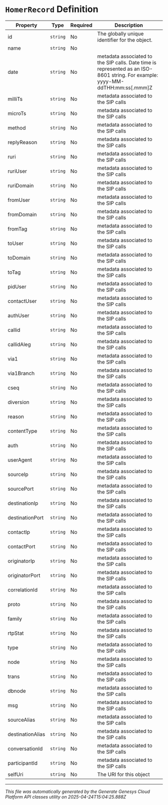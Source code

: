 # `HomerRecord` Definition

| Property | Type | Required | Description |
|----------|------|----------|-------------|
| id | `string` | No | The globally unique identifier for the object. |
| name | `string` | No |  |
| date | `string` | No | metadata associated to the SIP calls. Date time is represented as an ISO-8601 string. For example: yyyy-MM-ddTHH:mm:ss[.mmm]Z |
| milliTs | `string` | No | metadata associated to the SIP calls |
| microTs | `string` | No | metadata associated to the SIP calls |
| method | `string` | No | metadata associated to the SIP calls |
| replyReason | `string` | No | metadata associated to the SIP calls |
| ruri | `string` | No | metadata associated to the SIP calls |
| ruriUser | `string` | No | metadata associated to the SIP calls |
| ruriDomain | `string` | No | metadata associated to the SIP calls |
| fromUser | `string` | No | metadata associated to the SIP calls |
| fromDomain | `string` | No | metadata associated to the SIP calls |
| fromTag | `string` | No | metadata associated to the SIP calls |
| toUser | `string` | No | metadata associated to the SIP calls |
| toDomain | `string` | No | metadata associated to the SIP calls |
| toTag | `string` | No | metadata associated to the SIP calls |
| pidUser | `string` | No | metadata associated to the SIP calls |
| contactUser | `string` | No | metadata associated to the SIP calls |
| authUser | `string` | No | metadata associated to the SIP calls |
| callid | `string` | No | metadata associated to the SIP calls |
| callidAleg | `string` | No | metadata associated to the SIP calls |
| via1 | `string` | No | metadata associated to the SIP calls |
| via1Branch | `string` | No | metadata associated to the SIP calls |
| cseq | `string` | No | metadata associated to the SIP calls |
| diversion | `string` | No | metadata associated to the SIP calls |
| reason | `string` | No | metadata associated to the SIP calls |
| contentType | `string` | No | metadata associated to the SIP calls |
| auth | `string` | No | metadata associated to the SIP calls |
| userAgent | `string` | No | metadata associated to the SIP calls |
| sourceIp | `string` | No | metadata associated to the SIP calls |
| sourcePort | `string` | No | metadata associated to the SIP calls |
| destinationIp | `string` | No | metadata associated to the SIP calls |
| destinationPort | `string` | No | metadata associated to the SIP calls |
| contactIp | `string` | No | metadata associated to the SIP calls |
| contactPort | `string` | No | metadata associated to the SIP calls |
| originatorIp | `string` | No | metadata associated to the SIP calls |
| originatorPort | `string` | No | metadata associated to the SIP calls |
| correlationId | `string` | No | metadata associated to the SIP calls |
| proto | `string` | No | metadata associated to the SIP calls |
| family | `string` | No | metadata associated to the SIP calls |
| rtpStat | `string` | No | metadata associated to the SIP calls |
| type | `string` | No | metadata associated to the SIP calls |
| node | `string` | No | metadata associated to the SIP calls |
| trans | `string` | No | metadata associated to the SIP calls |
| dbnode | `string` | No | metadata associated to the SIP calls |
| msg | `string` | No | metadata associated to the SIP calls |
| sourceAlias | `string` | No | metadata associated to the SIP calls |
| destinationAlias | `string` | No | metadata associated to the SIP calls |
| conversationId | `string` | No | metadata associated to the SIP calls |
| participantId | `string` | No | metadata associated to the SIP calls |
| selfUri | `string` | No | The URI for this object |

---

*This file was automatically generated by the Generate Genesys Cloud Platform API classes utility on 2025-04-24T15:04:25.888Z*